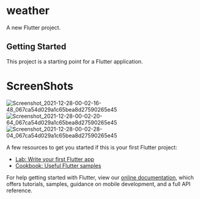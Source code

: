 # weather

A new Flutter project.

## Getting Started

This project is a starting point for a Flutter application.
# ScreenShots
![Screenshot_2021-12-28-00-02-16-48_067ca54d029a1c65bea8d27590265e45](https://user-images.githubusercontent.com/92022741/147500014-1c4a48b8-febe-4b72-a017-e307edbe3ef4.jpg)
![Screenshot_2021-12-28-00-02-20-64_067ca54d029a1c65bea8d27590265e45](https://user-images.githubusercontent.com/92022741/147500018-39259fb7-af06-4a59-b98a-db3657a72b4e.jpg)
![Screenshot_2021-12-28-00-02-28-04_067ca54d029a1c65bea8d27590265e45](https://user-images.githubusercontent.com/92022741/147500019-2fe8238c-857d-43c5-bc07-11bc30cbab3f.jpg)

A few resources to get you started if this is your first Flutter project:

- [Lab: Write your first Flutter app](https://flutter.dev/docs/get-started/codelab)
- [Cookbook: Useful Flutter samples](https://flutter.dev/docs/cookbook)

For help getting started with Flutter, view our
[online documentation](https://flutter.dev/docs), which offers tutorials,
samples, guidance on mobile development, and a full API reference.

